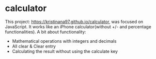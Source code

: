 # calculator
This project: https://kristinana97.github.io/calculator, was focused on JavaScript. It works like an iPhone calculator(without +/- and percentage functionalities).
A bit about functionality: 
* Mathematical operations with integers and decimals
* All clear & Clear entry
* Calculating the result without using the calculate key
